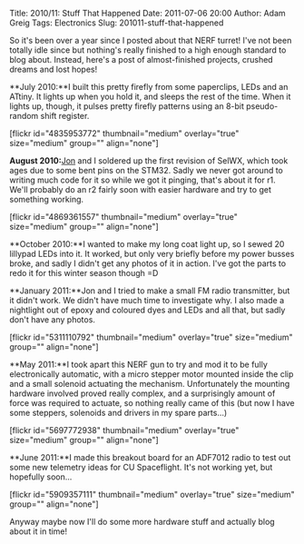 Title: 2010/11: Stuff That Happened
Date: 2011-07-06 20:00
Author: Adam Greig
Tags: Electronics
Slug: 201011-stuff-that-happened

So it's been over a year since I posted about that NERF turret! I've not
been totally idle since but nothing's really finished to a high enough
standard to blog about. Instead, here's a post of almost-finished
projects, crushed dreams and lost hopes!

**July 2010:**I built this pretty firefly from some paperclips, LEDs and
an ATtiny. It lights up when you hold it, and sleeps the rest of the
time. When it lights up, though, it pulses pretty firefly patterns using
an 8-bit pseudo-random shift register.

[flickr id="4835953772" thumbnail="medium" overlay="true" size="medium"
group="" align="none"]

**August 2010:**[Jon][] and I soldered up the first revision of SelWX,
which took ages due to some bent pins on the STM32. Sadly we never got
around to writing much code for it so while we got it pinging, that's
about it for r1. We'll probably do an r2 fairly soon with easier
hardware and try to get something working.

[flickr id="4869361557" thumbnail="medium" overlay="true" size="medium"
group="" align="none"]

**October 2010:**I wanted to make my long coat light up, so I sewed 20
lillypad LEDs into it. It worked, but only very briefly before my power
busses broke, and sadly I didn't get any photos of it in action. I've
got the parts to redo it for this winter season though =D

**January 2011:**Jon and I tried to make a small FM radio transmitter,
but it didn't work. We didn't have much time to investigate why. I also
made a nightlight out of epoxy and coloured dyes and LEDs and all that,
but sadly don't have any photos.

[flickr id="5311110792" thumbnail="medium" overlay="true" size="medium"
group="" align="none"]

**May 2011:**I took apart this NERF gun to try and mod it to be fully
electronically automatic, with a micro stepper motor mounted inside the
clip and a small solenoid actuating the mechanism. Unfortunately the
mounting hardware involved proved really complex, and a surprisingly
amount of force was required to actuate, so nothing really came of this
(but now I have some steppers, solenoids and drivers in my spare
parts...)

[flickr id="5697772938" thumbnail="medium" overlay="true" size="medium"
group="" align="none"]

**June 2011:**I made this breakout board for an ADF7012 radio to test
out some new telemetry ideas for CU Spaceflight. It's not working yet,
but hopefully soon...

[flickr id="5909357111" thumbnail="medium" overlay="true" size="medium"
group="" align="none"]

Anyway maybe now I'll do some more hardware stuff and actually blog
about it in time!

  [Jon]: http://hexoc.com
